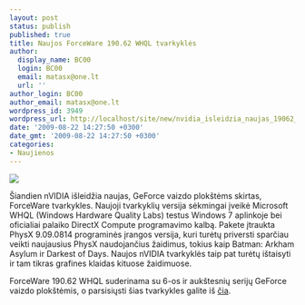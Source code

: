```yaml
---
layout: post
status: publish
published: true
title: Naujos ForceWare 190.62 WHQL tvarkyklės
author:
  display_name: BC00
  login: BC00
  email: matasx@one.lt
  url: ''
author_login: BC00
author_email: matasx@one.lt
wordpress_id: 3949
wordpress_url: http://localhost/site/new/nvidia_isleidzia_naujas_19062_whql_tvarkykles/
date: '2009-08-22 14:27:50 +0300'
date_gmt: '2009-08-22 14:27:50 +0300'
categories:
- Naujienos
---
```

<div class="imgright"><img src="http://tpucdn.com/images/news/forceware.gif"  /></div>
<p>Šiandien nVIDIA išleidžia naujas, GeForce vaizdo plokštėms skirtas, ForceWare tvarkykles. Naujoji tvarkyklių versija sėkmingai įveikė Microsoft WHQL (Windows Hardware Quality Labs) testus Windows 7 aplinkoje bei oficialiai palaiko DirectX Compute programavimo kalbą. Pakete įtraukta PhysX 9.09.0814 programinės įrangos versija, kuri turėtų priversti sparčiau veikti naujausius PhysX naudojančius žaidimus, tokius kaip Batman: Arkham Asylum ir Darkest of Days. Naujos nVIDIA tvarkyklės taip pat turėtų ištaisyti ir tam tikras grafines klaidas kituose žaidimuose.</p>
<p>ForceWare 190.62 WHQL suderinama su 6-os ir aukštesnių serijų GeForce vaizdo plokštėmis, o parsisiųsti šias tvarkykles galite iš <a class="ns" href="http://www.nvidia.com/Download/index.aspx?lang=en-us"> čia</a>.</p>
